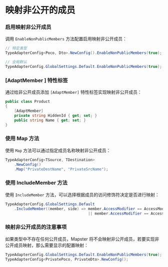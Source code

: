 # 映射非公开的成员

### 启用映射非公开成员

调用 `EnableNonPublicMembers` 方法配置启用映射非公开成员：

```csharp
// 特定类型
TypeAdapterConfig<Poco, Dto>.NewConfig().EnableNonPublicMembers(true);

// 全局默认
TypeAdapterConfig.GlobalSettings.Default.EnableNonPublicMembers(true);
```

### [AdaptMember ] 特性标签

通过给非公开成员添加 `[AdaptMember]` 特性标签实现映射非公开成员：

```csharp
public class Product 
{
    [AdaptMember]
    private string HiddenId { get; set; }
    public string Name { get; set; }
}
```

### 使用 Map 方法

使用 `Map` 方法可以通过指定成员名称映射非公开成员：

```csharp
TypeAdapterConfig<TSource, TDestination>
    .NewConfig()
    .Map("PrivateDestName", "PrivateSrcName");
```

### 使用 IncludeMember 方法

使用 `IncludeMember` 方法，可以选择根据成员的访问修饰符决定是否进行映射：

```csharp
TypeAdapterConfig.GlobalSettings.Default
    .IncludeMember((member, side) => member.AccessModifier == AccessModifier.Internal 
                                     || member.AccessModifier == AccessModifier.ProtectedInternal);
```

### 映射非公开成员的注意事项

如果类型中不存在任何公开成员，Mapster 将不会映射非公开成员，若要实现非公开成员映射，那么需要显示的配置映射：

```csharp
TypeAdapterConfig.GlobalSettings.Default.EnableNonPublicMembers(true);
TypeAdapterConfig<PrivatePoco, PrivateDto>.NewConfig();
```

